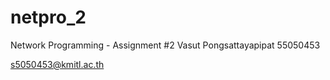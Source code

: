 netpro_2
========

Network Programming - Assignment #2
Vasut Pongsattayapipat 55050453

s5050453@kmitl.ac.th